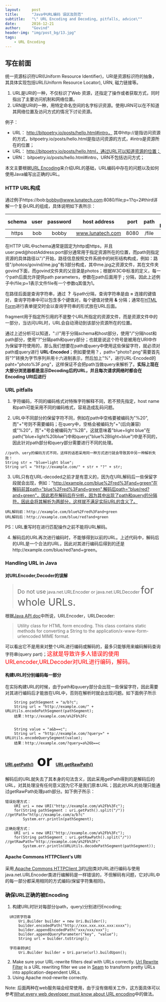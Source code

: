 ```yaml
---
layout:     post
title:      "Java中URL编码 误区及防范"
subtitle:   "\" URL Encoding and Decoding, pitfalls, advice\""
date:       2016-12-21
author:     "Govind"
header-img: "img/post_bg/13.jpg"
tags:
    - URL Encoding
---
```




## 写在前面

统一资源标识符URI(Uniform Resource Identifier)，URI是资源标识符的抽象，其具体实现包括URL(Uniform Resource Locator), URN, 磁力链接等。

1. URL是URI的一种，不仅标识了Web 资源，还指定了操作或者获取方式，同时指出了主要访问机制和网络位置。
2. URN是URI的一种，用特定命名空间的名字标识资源。使用URN可以在不知道其网络位置及访问方式的情况下讨论资源。

例子：

- URL： http://bitpoetry.io/posts/hello.html#intro， 其中http://是指访问资源的方式，bitpoetry.io/posts/hello.html是指访问资源的方式，#intro是资源所在的位置；
- URL： http://bitpoetry.io/posts/hello.html，通过URL可以知道资源的位置；
- URN： bitpoetry.io/posts/hello.html#intro，URN不包括访问方式；

本文主要根据[URL Encoding](https://www.talisman.org/~erlkonig/misc/lunatech%5Ewhat-every-webdev-must-know-about-url-encoding/)来介绍URL的基础，URL编码中存在的问题以及如何使用Java编写出正确的URL。

### HTTP URL构成

通过例子https://bob:bobby@www.lunatech.com:8080/file;p=1?q=2#third详解一个复杂URL的组成，具体说明如下表所示：

| schema | user | password | host address | port | path | path parameters | query parameters | fragment |
| :------:| :------: | :------: | :------: | :------: | :------: | :------: | :------: | :------: |
| https | bob | bobby | www.lunatech.com | 8080 | /file | p=1 | q=2 | third |

在HTTP URL中schema通常是固定为http或https，并且user:pwd@hostAddress:port部分通常用于指定资源所在的位置，而path则指定资源的具体路径以"/"开始，路径信息按照文件系统中的树形结构构成，例如：路径"/photos/govind/me.jpg"有3部分构成，其中me.jpg之资源文件，其在文件夹govind下面，而govind文件夹的父目录是photos；根据W3C中标准的定义，每一个path后面允许提供path parameters，参数在path后面用于 **;** 分隔，因此上述例子中/file;p=1表示文件file有一个参数q其值为1。

在路径后面是查询字符串，通过 **？** 与path分隔，查询字符串是由 **=** 连接的键值对，查询字符串中可以包含多个键值对，每个键值对使用 **&** 分隔；通常在[HTML Form](http://www.w3.org/TR/html401/interact/forms.html)进行表单提交时会以查询字符串的形式放在URL后面。

fragment用于指定所引用的不是整个URL所指定的资源文件，而是资源文件中的一部分，当访问URL时，URL会自动滑动到该部分资源所在的位置。

通过上述分析可以知道，"://"用于分隔schema和host部分，使用"/"分隔host和path部分，使用"?"分隔path和query部分；也就是说这个符号是被用在URI中作为保留字符使用的，那么我们想要在path或query中使用这些保留字符，就必须对path或query进行 **URL-Encoded**；例如要使用？，path="photo?.png"需要首先将"?"转换为字节序列并用十六进制表示，然后加上"%"，进行URL-Encoded的paht="photo%3F.png"，这样保证不会把path当做query来解析了。**实际上现在大部分浏览器都是显示Decoding后的URL，并且每次请求网络时都会在Encoding URl后进行**

### URL pitfalls

1. 字符编码，不同的编码格式对特殊字符解释不同，若不预先指定，host name和path可能采用不同的编码格式，容易造成乱码问题。

2. URL中不同部分的保留字符不同，例如在path中空格要被编码为"%20",而"+"号则不需要编码；在query中，空格会被编码为"+"(后向兼容)或"%20"，而"+"号会被编码为"%2B"，这就意味着"blue+light blue"在path("blue+light%20blue")中和query("blue%2Blight+blue")中是不同的，因此针对path部分和query部分需要进行不同的处理。

```
//path、uery的编码方式不同，这样的话若采用同一种方式进行就会导致其中另一种解析失败！
String str = "blue+light blue";
String url = "http://example.com/" + str + "?" + str;
```

3. URL只有在URL-decoded之前才是有意义的，因为在URL解码后一些保留字段就会出现，例如："http://example.com/blue%2Fred%3Fand+green"在解码前其path="blue%2Fred%3Fand+green",解码后path="blue/red?and+green"，因此若在解码后在分析，因为其中出现了path和query的分隔符，因此会将其解析为两部分，这样就不满足实际URL的含义了。

```
URL解码前：http://example.com/blue%2Fred%3Fand+green
URL解码后：http://example.com/blue/red?and+green
```

PS：URL重写时在进行匹配操作之前不能将URL解码。

4. 解码后的URL再次进行编码时，不能够得到以前的URL。上述代码中，解码后的URL是一个合法的URL，因此对其进行编码后得到的还是http://example.com/blue/red?and+green。

### Handling URL in Java

#### 对URLEncoder,Decoder的误解

><font size="4">Do not use</font> java.net.URLEncoder or java.net.URLDecoder <font size="6">for whole URLs.</font>

根据[Java API doc](http://download.java.net/jdk7/docs/api/java/net/URLEncoder.html)中所说，URLEncoder，URLDecoder:

>Utility class for HTML form encoding. This class contains static methods for converting a String to the application/x-www-form-urlencoded MIME format.

可以看出它不是用来对整个URL进行编码或解码的，最多只能够用来编码解码查询字符串(query part)；<font color="red" size="4">这就是导致许多人错误的使用URLencoder,URLDecoder对URL进行编码，解码。</font>

#### 构建URL时分别编码每一部分

在实际构建URL的时候，由于path和quuery部分会出现一些保留字符，因此需要对其进行编码后才能放在URL中，否则在解析时就会出现问题。如下面例子所示

```
    String pathSegment = "a/b?c";
    String url = "http://example.com/" + URLUtils.encodePathSegment(pathSegment);
    结果：http://example.com/a%2Fb%3Fc


    String value = "a&b==c";
    String url = "http://example.com/?query=" + URLUtils.encodeQuerySegment(value);
    结果：http://example.com/?query=a%26b==c

```

#### [ URI.getPath()](http://download.java.net/jdk7/docs/api/java/net/URI.html#getPath%28%29)<font size="8">  or  </font>[URI.getRawPath()](http://download.java.net/jdk7/docs/api/java/net/URI.html#getRawPath%28%29)

解码后的URL就失去了其本身的句法含义，因此采用getPath得到的是解码后的URL，对其处理没有任何意义因为它不是我们原本URL；因此对URL的处理只能通过getRawPath处理path部分。如下例子所示：

```
错误处理方式：
    URI uri = new URI("http://example.com/a%2Fb%3Fc");
    for(String pathSegment : uri.getPath().split("/"))  //getPath="http://example.com/a/b?c"
        System.err.println(pathSegment);

正确处理方式：
    URI uri = new URI("http://example.com/a%2Fb%3Fc");
    for(String pathSegment : uri.getRawPath().split("/")) //getRawPath="http://example.com/a%2Fb%3Fc"
        System.err.println(URLUtils.decodePathSegment(pathSegment));

```

#### Apache Commons HTTPClient's URI

采用[ Apache Commons HTTPClient 3](http://hc.apache.org/httpclient-3.x/)的[URI](http://hc.apache.org/httpclient-3.x/apidocs/org/apache/commons/httpclient/URI.html)类对URL进行编码与使用java.net.URLEncoder类进行编解码是一样错误的，不但解码有问题，它对URL中的每一部分都采用相同的方式编码(保留字符集相同)。

### 确保URL正确的被Encoding

1. 构建URL时针对每部分(path，query)分别进行Encoding;

```
  URI转字符串
      Uri.Builder builder = new Uri.Builder();  
      builder.encodedPath("http://xxx.xxx.xxx.xxx:xxxx");  
      builder.appendEncodedPath("xxx/xxx/xxx");  
      builder.appendQueryParameter("key", "value");  
      String url = builder.toString();  

  字符串转URI
      Uri.Builder builder = Uri.parse(url).buildUpon();  
```

2. Make sure your URL-rewrite filters deal with URLs correctly. [Url Rewrite Filter](http://tuckey.org/urlrewrite/) is a URL rewriting filter we use in [Seam](http://www.seamframework.org/) to transform pretty URLs into application-dependent URLs.
3. Using Apache mod-rewrite correctly.

Note: 后面两种在web服务端会经常使用，由于没有做相关工作，这方面具体可以参考[What every web developer must know about URL encoding](https://www.talisman.org/~erlkonig/misc/lunatech%5Ewhat-every-webdev-must-know-about-url-encoding/)中的做法。
